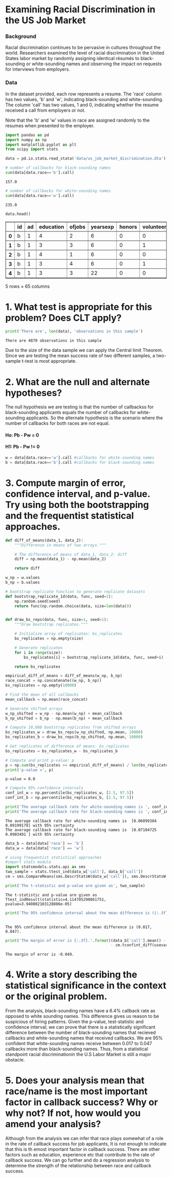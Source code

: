 
# Examining Racial Discrimination in the US Job Market

### Background
Racial discrimination continues to be pervasive in cultures throughout the world. Researchers examined the level of racial discrimination in the United States labor market by randomly assigning identical résumés to black-sounding or white-sounding names and observing the impact on requests for interviews from employers.

### Data
In the dataset provided, each row represents a resume. The 'race' column has two values, 'b' and 'w', indicating black-sounding and white-sounding. The column 'call' has two values, 1 and 0, indicating whether the resume received a call from employers or not.

Note that the 'b' and 'w' values in race are assigned randomly to the resumes when presented to the employer.


```python
import pandas as pd
import numpy as np
import matplotlib.pyplot as plt
from scipy import stats
```


```python
data = pd.io.stata.read_stata('data/us_job_market_discrimination.dta')
```


```python
# number of callbacks for black-sounding names
sum(data[data.race=='b'].call)
```




    157.0




```python
# number of callbacks for white-sounding names
sum(data[data.race=='w'].call)
```




    235.0




```python
data.head()
```




<div>
<style scoped>
    .dataframe tbody tr th:only-of-type {
        vertical-align: middle;
    }

    .dataframe tbody tr th {
        vertical-align: top;
    }

    .dataframe thead th {
        text-align: right;
    }
</style>
<table border="1" class="dataframe">
  <thead>
    <tr style="text-align: right;">
      <th></th>
      <th>id</th>
      <th>ad</th>
      <th>education</th>
      <th>ofjobs</th>
      <th>yearsexp</th>
      <th>honors</th>
      <th>volunteer</th>
      <th>military</th>
      <th>empholes</th>
      <th>occupspecific</th>
      <th>...</th>
      <th>compreq</th>
      <th>orgreq</th>
      <th>manuf</th>
      <th>transcom</th>
      <th>bankreal</th>
      <th>trade</th>
      <th>busservice</th>
      <th>othservice</th>
      <th>missind</th>
      <th>ownership</th>
    </tr>
  </thead>
  <tbody>
    <tr>
      <th>0</th>
      <td>b</td>
      <td>1</td>
      <td>4</td>
      <td>2</td>
      <td>6</td>
      <td>0</td>
      <td>0</td>
      <td>0</td>
      <td>1</td>
      <td>17</td>
      <td>...</td>
      <td>1.0</td>
      <td>0.0</td>
      <td>1.0</td>
      <td>0.0</td>
      <td>0.0</td>
      <td>0.0</td>
      <td>0.0</td>
      <td>0.0</td>
      <td>0.0</td>
      <td></td>
    </tr>
    <tr>
      <th>1</th>
      <td>b</td>
      <td>1</td>
      <td>3</td>
      <td>3</td>
      <td>6</td>
      <td>0</td>
      <td>1</td>
      <td>1</td>
      <td>0</td>
      <td>316</td>
      <td>...</td>
      <td>1.0</td>
      <td>0.0</td>
      <td>1.0</td>
      <td>0.0</td>
      <td>0.0</td>
      <td>0.0</td>
      <td>0.0</td>
      <td>0.0</td>
      <td>0.0</td>
      <td></td>
    </tr>
    <tr>
      <th>2</th>
      <td>b</td>
      <td>1</td>
      <td>4</td>
      <td>1</td>
      <td>6</td>
      <td>0</td>
      <td>0</td>
      <td>0</td>
      <td>0</td>
      <td>19</td>
      <td>...</td>
      <td>1.0</td>
      <td>0.0</td>
      <td>1.0</td>
      <td>0.0</td>
      <td>0.0</td>
      <td>0.0</td>
      <td>0.0</td>
      <td>0.0</td>
      <td>0.0</td>
      <td></td>
    </tr>
    <tr>
      <th>3</th>
      <td>b</td>
      <td>1</td>
      <td>3</td>
      <td>4</td>
      <td>6</td>
      <td>0</td>
      <td>1</td>
      <td>0</td>
      <td>1</td>
      <td>313</td>
      <td>...</td>
      <td>1.0</td>
      <td>0.0</td>
      <td>1.0</td>
      <td>0.0</td>
      <td>0.0</td>
      <td>0.0</td>
      <td>0.0</td>
      <td>0.0</td>
      <td>0.0</td>
      <td></td>
    </tr>
    <tr>
      <th>4</th>
      <td>b</td>
      <td>1</td>
      <td>3</td>
      <td>3</td>
      <td>22</td>
      <td>0</td>
      <td>0</td>
      <td>0</td>
      <td>0</td>
      <td>313</td>
      <td>...</td>
      <td>1.0</td>
      <td>1.0</td>
      <td>0.0</td>
      <td>0.0</td>
      <td>0.0</td>
      <td>0.0</td>
      <td>0.0</td>
      <td>1.0</td>
      <td>0.0</td>
      <td>Nonprofit</td>
    </tr>
  </tbody>
</table>
<p>5 rows × 65 columns</p>
</div>



# 1. What test is appropriate for this problem? Does CLT apply?


```python
print('There are', len(data), 'observations in this sample')
```

    There are 4870 observations in this sample
    

Due to the size of the data sample we can apply the Central limit Theorem. Since we are testing the mean success rate of two different samples, a two-sample t-test is most appropriate.

# 2. What are the null and alternate hypotheses?

The null hypothesis we are testing is that the number of callbackss for black-sounding applicants equals the number of callbacks for white-sounding applicants. So the alternate hypothesis is the scenario where the number of callbacks for both races are not equal.
#### Ho: Pb - Pw = 0
#### H1: Pb - Pw != 0


```python
w = data[data.race=='w'].call #callbacks for white-sounding names
b = data[data.race=='b'].call #callbacks for black-sounding names
```

# 3. Compute margin of error, confidence interval, and p-value. Try using both the bootstrapping and the frequentist statistical approaches. 


```python
def diff_of_means(data_1, data_2):
    """Difference in means of two arrays."""

    # The difference of means of data_1, data_2: diff
    diff = np.mean(data_1) - np.mean(data_2)

    return diff

w_np = w.values
b_np = b.values
```


```python
# bootstrap replicate function to generate replicate datasets
def bootstrap_replicate_1d(data, func, seed=1):
    np.random.seed(seed)
    return func(np.random.choice(data, size=len(data)))


def draw_bs_reps(data, func, size=1, seed=1):
    """Draw bootstrap replicates."""

    # Initialize array of replicates: bs_replicates
    bs_replicates = np.empty(size)

    # Generate replicates
    for i in range(size):
        bs_replicates[i] = bootstrap_replicate_1d(data, func, seed+i)

    return bs_replicates
```


```python
empirical_diff_of_means = diff_of_means(w_np, b_np)
race_concat = np.concatenate((w_np, b_np))
bs_replicates = np.empty(10000)
```


```python
# Find the mean of all callbacks
mean_callback = np.mean(race_concat)

# Generate shifted arrays
w_np_shifted = w_np - np.mean(w_np) + mean_callback
b_np_shifted = b_np - np.mean(b_np) + mean_callback

# Compute 10,000 bootstrap replicates from shifted arrays
bs_replicates_w = draw_bs_reps(w_np_shifted, np.mean, 10000)
bs_replicates_b = draw_bs_reps(b_np_shifted, np.mean, 10000)

# Get replicates of difference of means: bs_replicates
bs_replicates = bs_replicates_w - bs_replicates_b

# Compute and print p-value: p
p = np.sum(bs_replicates >= empirical_diff_of_means) / len(bs_replicates)
print('p-value =', p)
```

    p-value = 0.0
    


```python
# Compute 95% confidence intervals
conf_int_w = np.percentile(bs_replicates_w, [2.5, 97.5])
conf_int_b = np.percentile(bs_replicates_b, [2.5, 97.5])
```


```python
print('The average callback rate for white-sounding names is ', conf_int_w, 'with 95% certainty')
print('The average callback rate for black-sounding names is ', conf_int_b, 'with 95% certainty')
```

    The average callback rate for white-sounding names is  [0.06899384 0.09199178] with 95% certainty
    The average callback rate for black-sounding names is  [0.07104725 0.0903491 ] with 95% certainty
    


```python
data_b = data[data['race'] == 'b']
data_w = data[data['race'] == 'w']

# using frequentist statistical approaches
#import stats module
import statsmodels.stats.api as sms
two_sample = stats.ttest_ind(data_w['call'], data_b['call'])
cm = sms.CompareMeans(sms.DescrStatsW(data_w['call']), sms.DescrStatsW(data_b['call']))

print('The t-statistic and p-value are given as', two_sample)
```

    The t-statistic and p-value are given as Ttest_indResult(statistic=4.114705290861751, pvalue=3.940802103128886e-05)
    


```python
print('The 95% confidence interval about the mean difference is ({:.3f}, {:.3f}).'.format(cm.tconfint_diff(usevar='unequal')[0],
                                                                                          cm.tconfint_diff(usevar='unequal')[1]))
```

    The 95% confidence interval about the mean difference is (0.017, 0.047).
    


```python
print('The margin of error is {:.3f}.'.format((data_b['call'].mean() - data_w['call'].mean()) 
                                              - cm.tconfint_diff(usevar='unequal')[0]))
```

    The margin of error is -0.049.
    

# 4. Write a story describing the statistical significance in the context or the original problem.

From the analysis, black-sounding names have a 6.4% callback rate as opposed to white sounding names. This difference gives us reason to be suspicious of hiring patterns. Given the p-value, test-statistic and confidence interval; we can prove that there is a statistically significant difference between the number of black-sounding names that recieved callbacks and white-sounding names that received callbacks. We are 95% confident that white-sounding names receive between 0.017 to 0.047 callbacks more than black-sounding names. Thus, from a statistical standpoint racial discriminationin the U.S Labor Market is still a major obstacle.  

# 5. Does your analysis mean that race/name is the most important factor in callback success? Why or why not? If not, how would you amend your analysis?

Although from the analysis we can infer that race plays somewhat of a role in the rate of callback success for job applicants, It is not enough to indicate that this is th emost important factor in callback success. There are other factors such as education, experience etc that contribute to the rate of callback success. We can go further and do a regression analysis to determine the strength of the relationship between race and callback success. 
